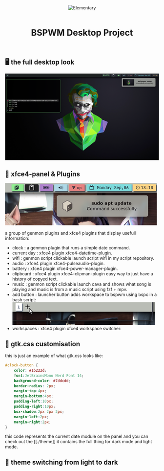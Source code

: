<div align="center">
    <center align="center">
      <img src="https://github.com/m3ofer/bspwm-project/blob/main/assets/bspwm.png" alt="Elementary" align="center">
    </center>
  <br>
  <h1 align="center"><center>BSPWM Desktop Project</center></h1>
  <br>
</div>

## 🖥️ the full desktop look

![](./assets/1.png)
## 🧩 xfce4-panel & Plugins
![](./assets/panel-modules.png)

a group of genmon plugins and xfce4 plugins that display usefull information:
- clock       : a genmon plugin that runs a simple date command.
- current day : xfce4 plugin xfce4-datetime-plugin.
- wifi        : genmon script clickable launch script wifi in my script repository.
- audio       : xfce4 plugin xfce4-pulseaudio-plugin.
- battery     : xfce4 plugin xfce4-power-manager-plugin.
- clipboard   : xfce4 plugin xfce4-clipman-plugin easy way to just have a history of copyed text.
- music       : genmon script clickable launch cava and shows what song is playing and music is from a music script using fzf + mpv.
- add button  : launcher button adds workspace to bspwm using bspc in a bash script:
      ![](./assets/button.gif)
- workspaces  : xfce4 plugin xfce4 workspace switcher:
## 🚧  gtk.css customisation
   this is just an example of what gtk.css looks like:
``` css
#clock-button {
    color: #1b222d;
    font:JetBrainsMono Nerd Font 14;
    background-color: #7ddcdd; 
    border-radius: 2px;
    margin-top:4px;
    margin-bottom:4px;
    padding-left:10px;
    padding-right:10px;
    box-shadow:2px 2px 2px;
    margin-left:2px;
    margin-right:2px;
}
```
this code represents the current date module on the panel and you can check out the [[./theme]] it contains the full thing for dark mode and light mode.
## 🎨 theme switching from light to dark
   
